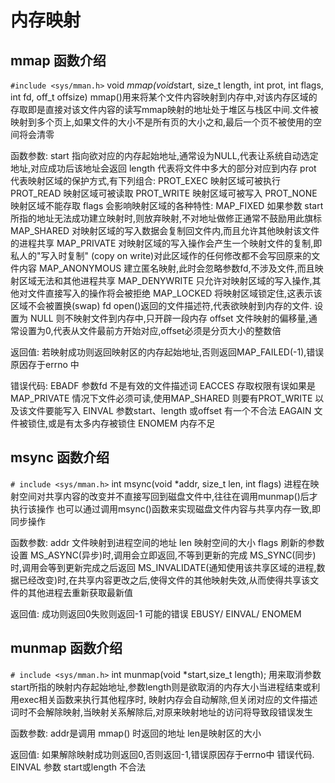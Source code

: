 # 内存映射

## mmap 函数介绍

`#include <sys/mman.h>`
void *mmap(void*start, size_t length, int prot, int flags, int fd, off_t offsize)
mmap()用来将某个文件内容映射到内存中,对该内存区域的存取即是直接对该文件内容的读写mmap映射的地址处于堆区与栈区中间.文件被映射到多个页上,如果文件的大小不是所有页的大小之和,最后一个页不被使用的空间将会清零

函数参数:
start           指向欲对应的内存起始地址,通常设为NULL,代表让系统自动选定地址,对应成功后该地址会返回
length          代表将文件中多大的部分对应到内存
prot            代表映射区域的保护方式,有下列组合:
                PROT_EXEC       映射区域可被执行
                PROT_READ       映射区域可被读取
                PROT_WRITE      映射区域可被写入
                PROT_NONE       映射区域不能存取
flags 会影响映射区域的各种特性:
                MAP_FIXED           如果参数 start 所指的地址无法成功建立映射时,则放弃映射,不对地址做修正通常不鼓励用此旗标
                MAP_SHARED          对映射区域的写入数据会复制回文件内,而且允许其他映射该文件的进程共享
                MAP_PRIVATE         对映射区域的写入操作会产生一个映射文件的复制,即私人的"写入时复制" (copy on write)对此区域作的任何修改都不会写回原来的文件内容
                MAP_ANONYMOUS       建立匿名映射,此时会忽略参数fd,不涉及文件,而且映射区域无法和其他进程共享
                MAP_DENYWRITE       只允许对映射区域的写入操作,其他对文件直接写入的操作将会被拒绝
                MAP_LOCKED          将映射区域锁定住,这表示该区域不会被置换(swap)
fd              open()返回的文件描述符,代表欲映射到内存的文件. 设置为 NULL 则不映射文件到内存中,只开辟一段内存
offset          文件映射的偏移量,通常设置为0,代表从文件最前方开始对应,offset必须是分页大小的整数倍

返回值:
若映射成功则返回映射区的内存起始地址,否则返回MAP_FAILED(-1),错误原因存于errno 中

错误代码:
EBADF    参数fd 不是有效的文件描述词
EACCES   存取权限有误如果是MAP_PRIVATE 情况下文件必须可读,使用MAP_SHARED 则要有PROT_WRITE 以及该文件要能写入
EINVAL   参数start、length 或offset 有一个不合法
EAGAIN   文件被锁住,或是有太多内存被锁住
ENOMEM   内存不足

## msync 函数介绍

`# include <sys/mman.h>`
int msync(void *addr, size_t len, int flags)
进程在映射空间对共享内容的改变并不直接写回到磁盘文件中,往往在调用munmap()后才执行该操作
也可以通过调用msync()函数来实现磁盘文件内容与共享内存一致,即同步操作

函数参数:
addr        文件映射到进程空间的地址
len         映射空间的大小
flags       刷新的参数设置
MS_ASYNC(异步)时,调用会立即返回,不等到更新的完成
MS_SYNC(同步)时,调用会等到更新完成之后返回
MS_INVALIDATE(通知使用该共享区域的进程,数据已经改变)时,在共享内容更改之后,使得文件的其他映射失效,从而使得共享该文件的其他进程去重新获取最新值

返回值:
成功则返回0失败则返回-1
可能的错误
EBUSY/ EINVAL/ ENOMEM

## munmap 函数介绍

`# include <sys/mman.h>`
int munmap(void *start,size_t length);
用来取消参数start所指的映射内存起始地址,参数length则是欲取消的内存大小当进程结束或利用exec相关函数来执行其他程序时,
映射内存会自动解除,但关闭对应的文件描述词时不会解除映射,当映射关系解除后,对原来映射地址的访问将导致段错误发生

函数参数:
        addr是调用 mmap() 时返回的地址
        len是映射区的大小

返回值:
        如果解除映射成功则返回0,否则返回-1,错误原因存于errno中
        错误代码.   EINVAL 参数 start或length 不合法
